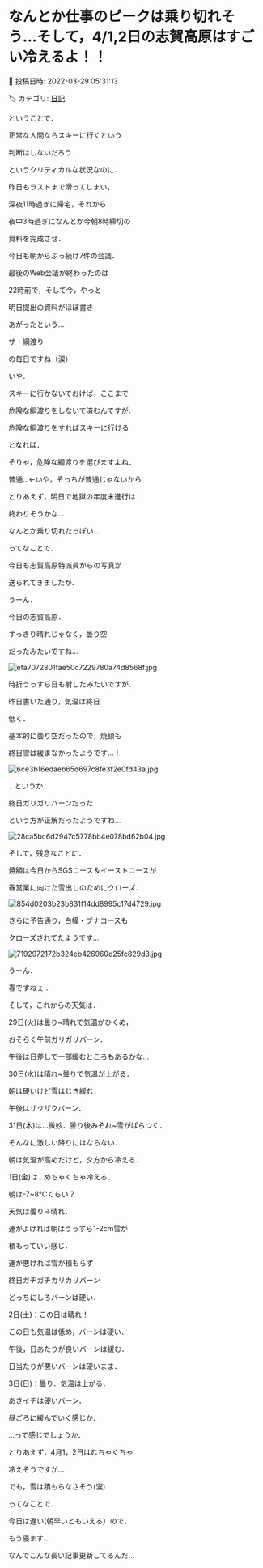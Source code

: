 # なんとか仕事のピークは乗り切れそう…そして，4/1,2日の志賀高原はすごい冷えるよ！！

📅 投稿日時: 2022-03-29 05:31:13

🏷️ カテゴリ: [日記](cc4b5682fb7b8b144980957a978653fb0.md)

ということで．


正常な人間ならスキーに行くという


判断はしないだろう


というクリティカルな状況なのに．





昨日もラストまで滑ってしまい，


深夜11時過ぎに帰宅，それから


夜中3時過ぎになんとか今朝8時締切の


資料を完成させ．





今日も朝からぶっ続け7件の会議．


最後のWeb会議が終わったのは


22時前で，そして今，やっと


明日提出の資料がほぼ書き


あがったという…


ザ・綱渡り


の毎日ですね（涙）





いや．


スキーに行かないでおけば，ここまで


危険な綱渡りをしないで済むんですが．





危険な綱渡りをすればスキーに行ける





となれば．


そりゃ，危険な綱渡りを選びますよね．


普通…←いや，そっちが普通じゃないから








とりあえず，明日で地獄の年度末進行は


終わりそうかな…


なんとか乗り切れたっぽい…





ってなことで．


今日も志賀高原特派員からの写真が


送られてきましたが．





うーん．


今日の志賀高原．


すっきり晴れじゃなく，曇り空


だったみたいですね…




![efa7072801fae50c7229780a74d8568f.jpg](images/efa7072801fae50c7229780a74d8568f.jpg)




時折うっすら日も射したみたいですが．


昨日書いた通り，気温は終日


低く．


基本的に曇り空だったので，焼額も


終日雪は緩まなかったようです…！




![6ce3b16edaeb65d697c8fe3f2e0fd43a.jpg](images/6ce3b16edaeb65d697c8fe3f2e0fd43a.jpg)




…というか．


終日ガリガリバーンだった


という方が正解だったようですね…




![28ca5bc6d2947c5778bb4e078bd62b04.jpg](images/28ca5bc6d2947c5778bb4e078bd62b04.jpg)




そして，残念なことに．


焼額は今日からSGSコース＆イーストコースが


春営業に向けた雪出しのためにクローズ．




![854d0203b23b831f14dd8995c17d4729.jpg](images/854d0203b23b831f14dd8995c17d4729.jpg)




さらに予告通り，白樺・ブナコースも


クローズされてたようです…




![7192972172b324eb426960d25fc829d3.jpg](images/7192972172b324eb426960d25fc829d3.jpg)







うーん．


春ですねぇ…





そして，これからの天気は．





29日(火)は曇り~晴れで気温がひくめ，


おそらく午前ガリガリバーン．


午後は日差しで一部緩むところもあるかな…





30日(水)は晴れ~曇りで気温が上がる．


朝は硬いけど雪はじき緩む．


午後はザクザクバーン．





31日(木)は…微妙．曇り後みぞれ~雪がぱらつく．


そんなに激しい降りにはならない．


朝は気温が高めだけど，夕方から冷える．





1日(金)は…めちゃくちゃ冷える．


朝は-7~8℃くらい？


天気は曇り→晴れ．


運がよければ朝はうっすら1-2cm雪が


積もっていい感じ．


運が悪ければ雪が積もらず


終日ガチガチカリカリバーン


どっちにしろバーンは硬い．





2日(土)：この日は晴れ！


この日も気温は低め，バーンは硬い．


午後，日あたりが良いバーンは緩む．


日当たりが悪いバーンは硬いまま．





3日(日)：曇り．気温は上がる．


あさイチは硬いバーン．


昼ごろに緩んでいく感じか．





…って感じでしょうか．





とりあえず，4月1，2日はむちゃくちゃ


冷えそうですが…


でも，雪は積もらなさそう(涙)





ってなことで．


今日は遅い(朝早いともいえる）ので，


もう寝ます…


なんでこんな長い記事更新してるんだ…
